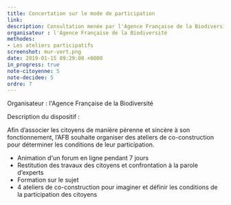 ```yaml
---
title: Concertation sur le mode de participation
link: 
description: Consultation menée par l'Agence Française de la Biodiversité
organisateur : l'Agence Française de la Biodiversité
methodes:
- Les ateliers participatifs
screenshot: mur-vert.png
date: 2019-01-15 09:29:08 +0000
in_progress: true
note-citoyenne: 5
note-decidee: 5
ordre: 7
---
```


Organisateur : l'Agence Française de la Biodiversité

Description du dispositif : 

Afin d’associer les citoyens  de manière pérenne et sincère à son fonctionnement, l’AFB souhaite organiser des ateliers de co-construction pour déterminer les conditions de leur participation. 
- Animation d'un forum en ligne pendant 7 jours
- Restitution des travaux des citoyens et confrontation à la parole d’experts
- Formation sur le sujet
- 4 ateliers de co-construction pour imaginer et définir les conditions de la participation des citoyens